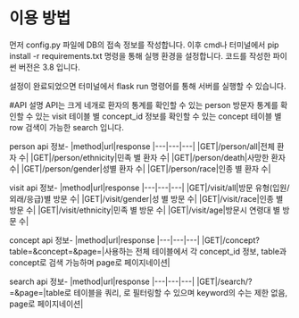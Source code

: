 # 이용 방법
먼저 config.py 파일에 DB의 접속 정보를 작성합니다.
이후 cmd나 터미널에서 pip install -r requirements.txt 명령을 통해 실행 환경을 설정합니다.
코드를 작성한 파이썬 버전은 3.8 입니다.

설정이 완료되었으면 터미널에서 flask run 명령어를 통해 서버를 실행할 수 있습니다.

#API 설명
API는 크게 네개로
환자의 통계를 확인할 수 있는 person
방문자 통계를 확인할 수 있는 visit
테이블 별 concept_id 정보를 확인할 수 있는 concept
테이블 별 row 검색이 가능한 search 입니다.

person api 정보-
|method|url|response
|---|---|---|
|GET|/person/all|전체 환자 수|
|GET|/person/ethnicity|민족 별 환자 수|
|GET|/person/death|사망한 환자 수|
|GET|/person/gender|성별 환자 수|
|GET|/person/race|인종 별 환자 수|

visit api 정보-
|method|url|response
|---|---|---|
|GET|/visit/all|방문 유형(입원/외래/응급)별 방문 수|
|GET|/visit/gender|성 별 방문 수|
|GET|/visit/race|인종 별 방문 수|
|GET|/visit/ethnicity|민족 별 방문 수|
|GET|/visit/age|방문시 연령대 별 방문 수|

concept api 정보-
|method|url|response
|---|---|---|
|GET|/concept?table=&concept=&page=|사용하는 전체 테이블에서 각 concept_id 정보, table과 concept로 검색 가능하며 page로 페이지네이션|

search api 정보-
|method|url|response
|---|---|---|
|GET|/search/<table>?<keyword>=&page=|table로 테이블을 쿼리, <keyword>로 필터링할 수 있으며 keyword의 수는 제한 없음, page로 페이지네이션|